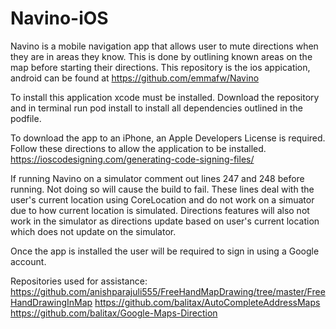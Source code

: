 # Navino-iOS

Navino is a mobile navigation app that allows user to mute directions when they are in areas they know. 
This is done by outlining known areas on the map before starting their directions.
This repository is the ios appication, android can be found at https://github.com/emmafw/Navino

To install this application xcode must be installed.
Download the repository and in terminal run pod install to install all dependencies outlined in the podfile.

To download the app to an iPhone, an Apple Developers License is required.
Follow these directions to allow the application to be installed.
https://ioscodesigning.com/generating-code-signing-files/

If running Navino on a simulator comment out lines 247 and 248 before running. Not doing so will cause the build to fail. 
These lines deal with the user's current location using CoreLocation and do not work on a simuator due to how current location
is simulated.
Directions features will also not work in the simulator as directions update based on user's current location which does not
update on the simulator. 

Once the app is installed the user will be required to sign in using a Google account.

Repositories used for assistance:
https://github.com/anishparajuli555/FreeHandMapDrawing/tree/master/FreeHandDrawingInMap
https://github.com/balitax/AutoCompleteAddressMaps
https://github.com/balitax/Google-Maps-Direction
